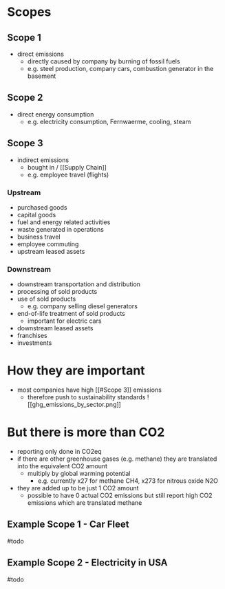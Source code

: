 # Scopes
## Scope 1
- direct emissions
	- directly caused by company by burning of fossil fuels
	- e.g. steel production, company cars, combustion generator in the basement
## Scope 2
- direct energy consumption
	- e.g. electricity consumption, Fernwaerme, cooling, steam
## Scope 3
- indirect emissions
	- bought in / [[Supply Chain]]
	- e.g. employee travel (flights)
### Upstream
- purchased goods
- capital goods
- fuel and energy related activities
- waste generated in operations
- business travel
- employee commuting
- upstream leased assets
### Downstream
- downstream transportation and distribution
- processing of sold products
- use of sold products
	- e.g. company selling diesel generators 
- end-of-life treatment of sold products
	- important for electric cars
- downstream leased assets
- franchises
- investments

# How they are important
- most companies have high [[#Scope 3]] emissions
	- therefore push to sustainability standards
![[ghg_emissions_by_sector.png]]

# But there is more than CO2
- reporting only done in CO2eq
- if there are other greenhouse gases (e.g. methane) they are translated into the equivalent CO2 amount
	- multiply by global warming potential
		- e.g. currently x27 for methane CH4, x273 for nitrous oxide N2O
- they are added up to be just 1 CO2 amount
	- possible to have 0 actual CO2 emissions but still report high CO2 emissions which are translated methane

## Example Scope 1 - Car Fleet
#todo

## Example Scope 2 - Electricity in USA
#todo 
